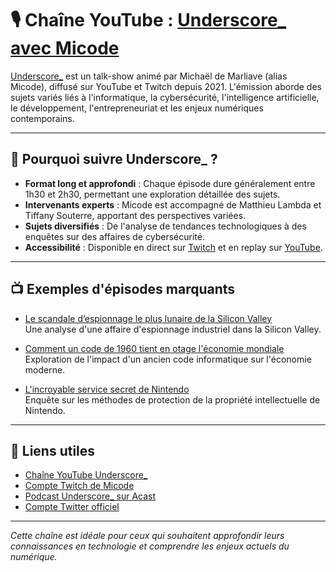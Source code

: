 # 🎙️ Chaîne YouTube : [Underscore_ avec Micode](https://www.youtube.com/@Underscore_)

[Underscore_](https://www.youtube.com/@Underscore_) est un talk-show animé par Michaël de Marliave (alias Micode), diffusé sur YouTube et Twitch depuis 2021. L'émission aborde des sujets variés liés à l'informatique, la cybersécurité, l'intelligence artificielle, le développement, l'entrepreneuriat et les enjeux numériques contemporains.

---

## 🎯 Pourquoi suivre Underscore_ ?

- **Format long et approfondi** : Chaque épisode dure généralement entre 1h30 et 2h30, permettant une exploration détaillée des sujets.
- **Intervenants experts** : Micode est accompagné de Matthieu Lambda et Tiffany Souterre, apportant des perspectives variées.
- **Sujets diversifiés** : De l'analyse de tendances technologiques à des enquêtes sur des affaires de cybersécurité.
- **Accessibilité** : Disponible en direct sur [Twitch](https://www.twitch.tv/micode) et en replay sur [YouTube](https://www.youtube.com/@Underscore_).

---

## 📺 Exemples d'épisodes marquants

- [Le scandale d’espionnage le plus lunaire de la Silicon Valley](https://shows.acast.com/micode-underscore/episodes/le-scandale-despionage-le-plus-lunaire-de-la-silicon-valley)  
  Une analyse d'une affaire d'espionnage industriel dans la Silicon Valley.

- [Comment un code de 1960 tient en otage l'économie mondiale](https://shows.acast.com/micode-underscore/episodes/comment-un-code-de-1960-tient-en-otage-leconomie-mondiale)  
  Exploration de l'impact d'un ancien code informatique sur l'économie moderne.

- [L'incroyable service secret de Nintendo](https://shows.acast.com/micode-underscore/episodes/lincroyable-service-secret-de-nintendo)  
  Enquête sur les méthodes de protection de la propriété intellectuelle de Nintendo.

---

## 🔗 Liens utiles

- [Chaîne YouTube Underscore_](https://www.youtube.com/@Underscore_)
- [Compte Twitch de Micode](https://www.twitch.tv/micode)
- [Podcast Underscore_ sur Acast](https://feeds.acast.com/public/shows/micode-underscore)
- [Compte Twitter officiel](https://twitter.com/UnderscoreTalk)

---

*Cette chaîne est idéale pour ceux qui souhaitent approfondir leurs connaissances en technologie et comprendre les enjeux actuels du numérique.*
